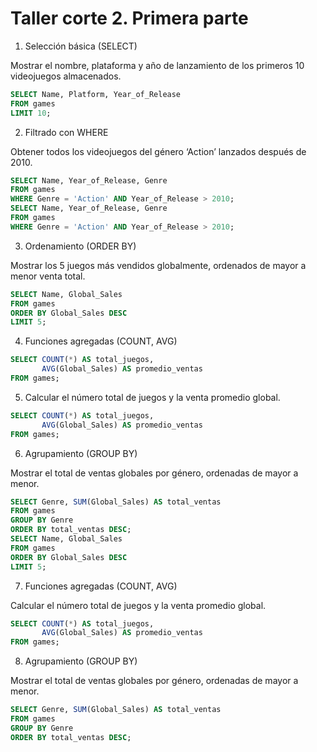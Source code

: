 # Taller corte 2. Primera parte

1. Selección básica (SELECT)

Mostrar el nombre, plataforma y año de lanzamiento de los primeros 10 videojuegos almacenados.

```sql
SELECT Name, Platform, Year_of_Release
FROM games
LIMIT 10;
```

2. Filtrado con WHERE

Obtener todos los videojuegos del género ‘Action’ lanzados después de 2010.

```sql
SELECT Name, Year_of_Release, Genre
FROM games
WHERE Genre = 'Action' AND Year_of_Release > 2010;
SELECT Name, Year_of_Release, Genre
FROM games
WHERE Genre = 'Action' AND Year_of_Release > 2010;
```

3. Ordenamiento (ORDER BY)

Mostrar los 5 juegos más vendidos globalmente, ordenados de mayor a menor venta total.

```sql
SELECT Name, Global_Sales
FROM games
ORDER BY Global_Sales DESC
LIMIT 5;
```

4. Funciones agregadas (COUNT, AVG)
```sql
SELECT COUNT(*) AS total_juegos,
       AVG(Global_Sales) AS promedio_ventas
FROM games;
```

5. Calcular el número total de juegos y la venta promedio global.

```sql
SELECT COUNT(*) AS total_juegos,
       AVG(Global_Sales) AS promedio_ventas
FROM games;
```

6. Agrupamiento (GROUP BY)

Mostrar el total de ventas globales por género, ordenadas de mayor a menor.

```sql
SELECT Genre, SUM(Global_Sales) AS total_ventas
FROM games
GROUP BY Genre
ORDER BY total_ventas DESC;
SELECT Name, Global_Sales
FROM games
ORDER BY Global_Sales DESC
LIMIT 5;
```

7. Funciones agregadas (COUNT, AVG)

Calcular el número total de juegos y la venta promedio global.

```sql
SELECT COUNT(*) AS total_juegos,
       AVG(Global_Sales) AS promedio_ventas
FROM games;
```

8. Agrupamiento (GROUP BY)

Mostrar el total de ventas globales por género, ordenadas de mayor a menor.

```sql
SELECT Genre, SUM(Global_Sales) AS total_ventas
FROM games
GROUP BY Genre
ORDER BY total_ventas DESC;
```
